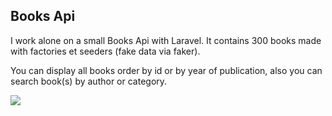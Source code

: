 ## Books Api

I work alone on a small Books Api with Laravel.
It contains 300 books made with factories et seeders (fake data via faker).

You can display all books order by id or by year of publication, also you can search book(s) by author or category. 

<img src="ERD.png" />